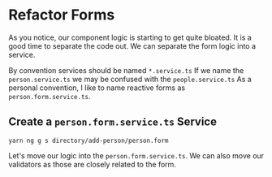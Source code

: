 # Refactor Forms
As you notice, our component logic is starting to get quite bloated.
It is a good time to separate the code out.
We can separate the form logic into a service.

By convention services should be named `*.service.ts`
If we name the `person.service.ts` we may be confused with the `people.service.ts`
As a personal convention, I like to name reactive forms as `person.form.service.ts`.

## Create a `person.form.service.ts` Service
`yarn ng g s directory/add-person/person.form`

Let's move our logic into the `person.form.service.ts`.
We can also move our validators as those are closely related to the form.